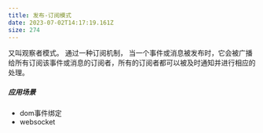 ```yaml
---
title: 发布-订阅模式
date: 2023-07-02T14:17:19.161Z
size: 274
---
```

又叫观察者模式。
通过一种订阅机制， 当一个事件或消息被发布时，它会被广播给所有订阅该事件或消息的订阅者，所有的订阅者都可以被及时通知并进行相应的处理。

##### 应用场景
- dom事件绑定
- websocket
